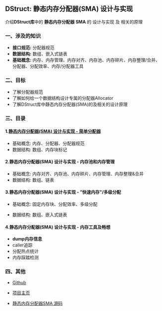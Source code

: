 ## DStruct: 静态内存分配器(SMA) 设计与实现

介绍**DStruct库**中的 **静态内存分配器 SMA** 的 设计与实现 及 相关的原理



### 一、涉及的知识

- **接口规范:** 分配器规范
- **数据结构:** 数组、嵌入式链表
- **基础概念:** 内存、内存管理、内存对齐、内存池、内存碎片、内存整理/合并、 分配器、分配效率、内存/分配器工具



### 二、目标

- 了解分配器规范
- 了解如何给一个数据结构设计专属的分配器Allocator
- 了解DStruct库中静态内存分配器(SMA)的及相关的设计原理



### 三、目录

#### 1.[静态内存分配器(SMA) 设计与实现 - 简单分配器](sma-design-part1.md)

- 基础概念: 内存、分配器、分配器规范
- 数据结构: 数组、内存块标记

#### 2.静态内存分配器(SMA) 设计与实现 - 内存池和内存管理

- 基础概念: 内存对齐、内存池、内存碎片、内存管理、内存整理&合并
- 数据结构: 数组、链表

#### 3.静态内存分配器(SMA) 设计与实现 - "快速内存"/多级分配

- 基础概念:  固定内存块、分配效率、多级分配

- 数据结构: 数组、嵌入式链表

#### 4.静态内存分配器(SMA) 设计与实现 - 内存工具及畅想

- **dump内存信息**
- caller追踪
- 分配热点统计
- 内存踩踏检测



### 四、其他

- [Github](https://github.com/Sunrisepeak)

- [项目主页](https://github.com/Sunrisepeak/DStruct)

- [静态内存分配器SMA 源码](https://github.com/Sunrisepeak/DStruct/blob/main/memory/StaticMemAllocator.hpp)
